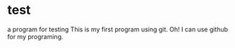 # test
a program for testing
This is my first program using git.
Oh! I can use github for my programing.

